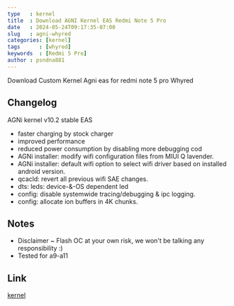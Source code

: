 ```yaml
---
type   : kernel
title  : Download AGNI Kernel EAS Redmi Note 5 Pro
date   : 2024-05-24T09:17:35-07:00
slug   : agni-whyred
categories: [kernel]
tags      : [whyred]
keywords  : [Redmi 5 Pro]
author : psndna881
---
```


Download Custom Kernel Agni eas for redmi note 5 pro Whyred

## Changelog
AGNi kernel v10.2 stable EAS

- faster charging by stock charger 
- improved performance
- reduced power consumption by disabling more debugging cod
- AGNi installer: modify wifi configuration files from MIUI Q lavender.
- AGNi installer: default wifi option to select wifi driver based on installed android version.
- qcacld: revert all previous wifi SAE changes.
- dts: leds: device-&-OS dependent led
- config: disable systemwide tracing/debugging & ipc logging.
- config: allocate ion buffers in 4K chunks.

## Notes
- Disclaimer ~ Flash OC at your own risk, we won't be talking any responsibility :)
- Tested for a9-a11


## Link
[kernel](https://www.pling.com/p/2122106/)
